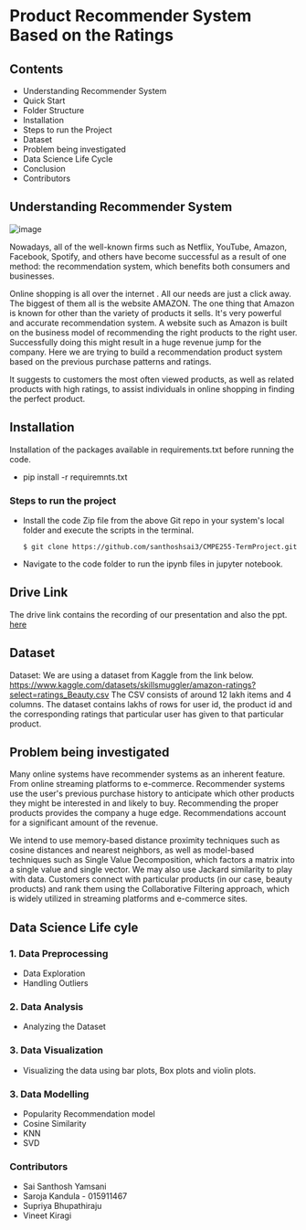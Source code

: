 # Product Recommender System Based on the Ratings



## Contents
* Understanding Recommender System
* Quick Start
* Folder Structure
* Installation
* Steps to run the Project
* Dataset
* Problem being investigated
* Data Science Life Cycle
* Conclusion
* Contributors


## Understanding Recommender System

![image](https://user-images.githubusercontent.com/90812789/169641899-81540bf0-9c19-47d2-b6b3-e3960c3219e4.jpeg)


Nowadays, all of the well-known firms such as Netflix, YouTube, Amazon, Facebook, Spotify, and others have become successful as a result of one method: the recommendation system, which benefits both consumers and businesses.

Online shopping is all over the internet . All our needs are just a click away. The biggest of them all is the website AMAZON. The one thing that Amazon is known for other than the variety of products it sells. It's very powerful and accurate recommendation system. A website such as Amazon is built on the business model of recommending the right products to the right user. Successfully doing this might result in a huge revenue jump for the company. Here we are trying to build a recommendation product system based on the previous purchase patterns and ratings.

It suggests to customers the most often viewed products, as well as related products with high ratings, to assist individuals in online shopping in finding the perfect product.

## Installation
Installation of the packages available in requirements.txt before running the code.

* pip install -r requiremnts.txt 

### Steps to run the project

* Install the code Zip file from the above Git repo in your system's local folder and execute the scripts in the terminal.

      $ git clone https://github.com/santhoshsai3/CMPE255-TermProject.git
      
* Navigate to the code folder to run the ipynb files in jupyter notebook.

## Drive Link
The drive link contains the recording of our presentation and also the ppt. [here](https://drive.google.com/drive/folders/1IxE4bAtqsOXTbo2FfDR3597ojpM-5KwY?usp=sharing)

## Dataset
Dataset:  We are using a dataset from Kaggle from the link below.
https://www.kaggle.com/datasets/skillsmuggler/amazon-ratings?select=ratings_Beauty.csv
The CSV consists of around 12 lakh items and 4 columns. The dataset contains lakhs of rows for user id, the product id and the corresponding ratings that particular user has given to that particular product. 


## Problem being investigated
Many online systems have recommender systems as an inherent feature. From online streaming platforms to e-commerce.
Recommender systems use the user's previous purchase history to anticipate which other products they might be interested in and likely to buy. Recommending the proper products provides the company a huge edge. Recommendations account for a significant amount of the revenue. 

We intend to use memory-based distance proximity techniques such as cosine distances and nearest neighbors, as well as model-based techniques such as Single Value Decomposition, which factors a matrix into a single value and single vector. We may also use Jackard similarity to play with data. Customers connect with particular products (in our case, beauty products) and rank them using the Collaborative Filtering approach, which is widely utilized in streaming platforms and e-commerce sites.

## Data Science Life cyle
### 1. Data Preprocessing
* Data Exploration
* Handling Outliers

### 2. Data Analysis
* Analyzing the Dataset

### 3. Data Visualization
* Visualizing the data using bar plots, Box plots and violin plots.

### 3. Data Modelling
* Popularity Recommendation model
* Cosine Similarity
* KNN
* SVD

### Contributors
* Sai Santhosh Yamsani
* Saroja Kandula - 015911467
* Supriya Bhupathiraju
* Vineet Kiragi








